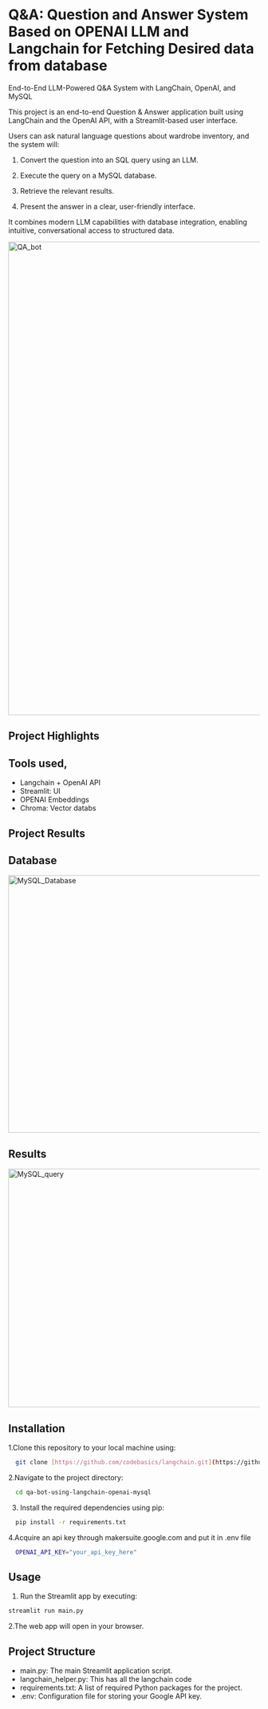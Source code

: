 # Q&A: Question and Answer System Based on OPENAI LLM and Langchain for Fetching Desired data from database  

End-to-End LLM-Powered Q&A System with LangChain, OpenAI, and MySQL

This project is an end-to-end Question & Answer application built using LangChain and the OpenAI API, with a Streamlit-based user interface.

Users can ask natural language questions about wardrobe inventory, and the system will:

1.  Convert the question into an SQL query using an LLM.

2. Execute the query on a MySQL database.

3. Retrieve the relevant results.

4. Present the answer in a clear, user-friendly interface.

It combines modern LLM capabilities with database integration, enabling intuitive, conversational access to structured data.

<img width="1920" height="947" alt="QA_bot" src="https://github.com/user-attachments/assets/b0563a3d-44ff-4bf4-a2f8-bc5d8aed5237" />


## Project Highlights

## Tools used,
  - Langchain + OpenAI API
  - Streamlit: UI
  - OPENAI Embeddings
  - Chroma: Vector databs

## Project Results

## Database
<img width="689" height="515" alt="MySQL_Database" src="https://github.com/user-attachments/assets/018b0fe6-b2a2-4b01-8e7b-67a4292090ac" />

## Results 
<img width="688" height="477" alt="MySQL_query" src="https://github.com/user-attachments/assets/90661b2d-547e-4f3f-a12e-b39c5db80c93" />


## Installation

1.Clone this repository to your local machine using:

```bash
  git clone [https://github.com/codebasics/langchain.git](https://github.com/shaheer776/qa-bot-using-langchain-openai-mysql.git)
```
2.Navigate to the project directory:

```bash
  cd qa-bot-using-langchain-openai-mysql
```
3. Install the required dependencies using pip:

```bash
  pip install -r requirements.txt
```
4.Acquire an api key through makersuite.google.com and put it in .env file

```bash
  OPENAI_API_KEY="your_api_key_here"
```
## Usage

1. Run the Streamlit app by executing:
```bash
streamlit run main.py

```

2.The web app will open in your browser.

## Project Structure

- main.py: The main Streamlit application script.
- langchain_helper.py: This has all the langchain code
- requirements.txt: A list of required Python packages for the project.
- .env: Configuration file for storing your Google API key.
